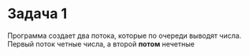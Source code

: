 # Задача 1
Программа создает два потока, которые по очереди выводят числа.
Первый поток четные числа, а второй **потом** нечетные
